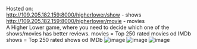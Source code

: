 Hosted on: <br> 
http://109.205.182.159:8000/higherlower/show - shows <br>
http://109.205.182.159:8000/higherlower/movie - movies <br>
A Higher Lower game, where you need to decide which one of the shows/movies has better reviews. 
movies = Top 250 rated movies od IMDb
shows = Top 250 rated shows od IMDb
![image](https://user-images.githubusercontent.com/104637239/167721829-67ff9105-f9ed-4990-8484-c928a59f03dc.png)
![image](https://user-images.githubusercontent.com/104637239/167721969-e35ba82c-0227-49b7-b1d3-ac0f55e4e83b.png)
![image](https://user-images.githubusercontent.com/104637239/167722024-cb88d15a-e1a1-407e-9362-1141d5fc3f2b.png)
